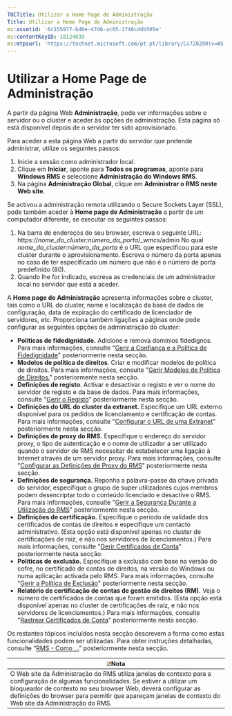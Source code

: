 ```yaml
---
TOCTitle: Utilizar a Home Page de Administração
Title: Utilizar a Home Page de Administração
ms:assetid: '6c155977-bd0e-47d6-ac65-1746cddb505e'
ms:contentKeyID: 18124039
ms:mtpsurl: 'https://technet.microsoft.com/pt-pt/library/Cc720290(v=WS.10)'
---
```


Utilizar a Home Page de Administração
=====================================

A partir da página Web **Administração**, pode ver informações sobre o servidor ou o cluster e aceder às opções de administração. Esta página só está disponível depois de o servidor ter sido aprovisionado.

Para aceder a esta página Web a partir do servidor que pretende administrar, utilize os seguintes passos:

1.  Inicie a sessão como administrador local.
2.  Clique em **Iniciar**, aponte para **Todos os programas**, aponte para **Windows RMS** e seleccione **Administração do Windows RMS**.
3.  Na página **Administração Global**, clique em **Administrar o RMS neste Web site**.

Se activou a administração remota utilizando o Secure Sockets Layer (SSL), pode também aceder à **Home page de Administração** a partir de um computador diferente, se executar os seguintes passos:

1.  Na barra de endereços do seu browser, escreva o seguinte URL:
    https://*nome\_do\_cluster:número\_da\_porta*/\_wmcs/admin
    No qual *nome\_do\_cluster:número\_da\_porta* é o URL que especificou para este cluster durante o aprovisionamento. Escreva o número da porta apenas no caso de ter especificado um número que não é o número de porta predefinido (80).
2.  Quando lhe for indicado, escreva as credenciais de um administrador local no servidor que está a aceder.

A **Home page de Administração** apresenta informações sobre o cluster, tais como o URL do cluster, nome e localização da base de dados de configuração, data de expiração do certificado de licenciador de servidores, etc. Proporciona também ligações a páginas onde pode configurar as seguintes opções de administração do cluster:

-   **Políticas de fidedignidade.** Adicione e remova domínios fidedignos. Para mais informações, consulte "[Gerir a Confiança e a Política de Fidedignidade](https://technet.microsoft.com/1c96ee74-fd28-4511-be21-087e2b04c3ee)" posteriormente nesta secção.
-   **Modelos de política de direitos**. Criar e modificar modelos de política de direitos. Para mais informações, consulte "[Gerir Modelos de Política de Direitos.](https://technet.microsoft.com/718286dc-3399-4556-96c9-ec3a33d31877)" posteriormente nesta secção.
-   **Definições de registo**. Activar e desactivar o registo e ver o nome do servidor de registo e da base de dados. Para mais informações, consulte "[Gerir o Registo](https://technet.microsoft.com/8fccfc57-2135-494e-8e44-f6191bf5e4a0)" posteriormente nesta secção.
-   **Definições do URL do cluster da extranet.** Especifique um URL externo disponível para os pedidos de licenciamento e certificação de contas. Para mais informações, consulte "[Configurar o URL de uma Extranet](https://technet.microsoft.com/88fec9ff-c96c-4d20-8856-0485e7507572)" posteriormente nesta secção.
-   **Definições de proxy do RMS.** Especifique o endereço do servidor proxy, o tipo de autenticação e o nome de utilizador a ser utilizado quando o servidor de RMS necessitar de estabelecer uma ligação à Internet através de um servidor proxy. Para mais informações, consulte "[Configurar as Definições de Proxy do RMS](https://technet.microsoft.com/179d2970-62e9-4487-aa5b-f4334234991e)" posteriormente nesta secção.
-   **Definições de segurança.** Reponha a palavra-passe da chave privada do servidor, especifique o grupo de super utilizadores cujos membros podem desencriptar todo o conteúdo licenciado e desactive o RMS. Para mais informações, consulte "[Gerir a Segurança Durante a Utilização do RMS](https://technet.microsoft.com/62050812-de4f-4392-8d63-f2f89aa01ed4)" posteriormente nesta secção.
-   **Definições de certificação.** Especifique o período de validade dos certificados de contas de direitos e especifique um contacto administrativo. (Esta opção está disponível apenas no cluster de certificações de raiz, e não nos servidores de licenciamentos.) Para mais informações, consulte "[Gerir Certificados de Conta](https://technet.microsoft.com/49c5c2ba-e197-4e4b-b3b3-b3248f068bcc)" posteriormente nesta secção.
-   **Políticas de exclusão.** Especifique a exclusão com base na versão do cofre, no certificado de contas de direitos, na versão do Windows ou numa aplicação activada pelo RMS. Para mais informações, consulte "[Gerir a Política de Exclusão](https://technet.microsoft.com/ee31e099-e095-4648-95da-0009fbeb48cb)" posteriormente nesta secção.
-   **Relatório de certificação de contas de gestão de direitos (RM).** Veja o número de certificados de contas que foram emitidos. (Esta opção está disponível apenas no cluster de certificações de raiz, e não nos servidores de licenciamentos.) Para mais informações, consulte "[Rastrear Certificados de Conta](https://technet.microsoft.com/5bb0f3cf-fc44-4e60-a93f-c789d6f8a902)" posteriormente nesta secção.

Os restantes tópicos incluídos nesta secção descrevem a forma como estas funcionalidades podem ser utilizadas. Para obter instruções detalhadas, consulte “[RMS - Como ...](https://technet.microsoft.com/82032075-f361-438f-a2c4-93ab29ae6cff)” posteriormente nesta secção.

| ![](/security-updates/images/Cc720290.note(WS.10).gif)Nota                                                                                                                                                                                                                                             |
|-------------------------------------------------------------------------------------------------------------------------------------------------------------------------------------------------------------------------------------------------------------------------------------------------------------------|
| O Web site da Administração do RMS utiliza janelas de contexto para a configuração de algumas funcionalidades. Se estiver a utilizar um bloqueador de contexto no seu browser Web, deverá configurar as definições do browser para permitir que apareçam janelas de contexto do Web site da Administração do RMS. |
